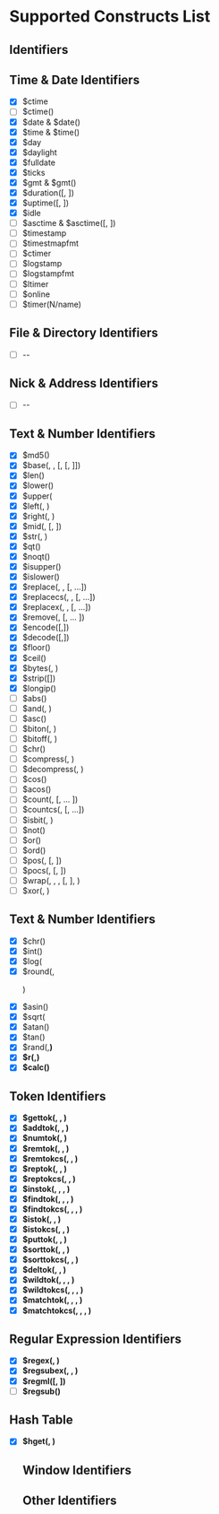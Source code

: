 Supported Constructs List
========

Identifiers
--------

Time & Date Identifiers
--------

- [x] $ctime
- [ ] $ctime(<format>)
- [x] $date & $date(<format>)
- [x] $time & $time(<format>)
- [x] $day
- [x] $daylight
- [x] $fulldate
- [x] $ticks
- [x] $gmt & $gmt(<timestamp>)
- [x] $duration(<seconds>[, <n>])
- [x] $uptime(<what>[, <n>])
- [x] $idle
- [ ] $asctime & $asctime(<n>[, <format>])
- [ ] $timestamp
- [ ] $timestmapfmt
- [ ] $ctimer
- [ ] $logstamp
- [ ] $logstampfmt
- [ ] $ltimer
- [ ] $online
- [ ] $timer(N/name)

File & Directory Identifiers
--------

- [ ] --

Nick & Address Identifiers 
--------

- [ ] --

Text & Number Identifiers
--------

- [x] $md5(<string>)
- [x] $base(<val>, <in>, <out>[, <pad>[, <pres>]])
- [x] $len(<string>)
- [x] $lower(<string>)
- [x] $upper(<string>
- [x] $left(<string>, <n>)
- [x] $right(<string>, <n>)
- [x] $mid(<string>, <start>[, <len>])
- [x] $str(<string>, <n>)
- [x] $qt(<string>)
- [x] $noqt(<string>)
- [x] $isupper(<string>)
- [x] $islower(<string>)
- [x] $replace(<string>, <what>, <with>[, ...])
- [x] $replacecs(<string>, <what>, <with>[, ...])
- [x] $replacex(<string>, <what>, <with>[, ...])
- [x] $remove(<string>, <what>[, ... ])
- [x] $encode(<string>[,<um>])
- [x] $decode(<string>[,<um>])
- [x] $floor(<val>)
- [x] $ceil(<val>)
- [x] $bytes(<val>, <opts>)
- [x] $strip(<string>[<bcur>])
- [x] $longip(<val>)
- [ ] $abs(<va>)
- [ ] $and(<val>, <val>)
- [ ] $asc(<character>)
- [ ] $biton(<val>, <n>)
- [ ] $bitoff(<val>, <n>)
- [ ] $chr(<val>)
- [ ] $compress(<what>, <opts>)
- [ ] $decompress(<what>, <opts>)
- [ ] $cos(<val>)
- [ ] $acos(<val>)
- [ ] $count(<string>, <what>[, ... ])
- [ ] $countcs(<string>, <what>[, ...])
- [ ] $isbit(<val>, <n>)
- [ ] $not(<val>)
- [ ] $or(<val>)
- [ ] $ord(<val>)
- [ ] $pos(<string>, <substring>[, <n>])
- [ ] $pocs(<string>, <substring>[, <n>])
- [ ] $wrap(<string>, <font>, <size>, <width>[, <word>], <n>)
- [ ] $xor(<val>, <val>)

Text & Number Identifiers
--------

- [x] $chr(<n>)
- [x] $int(<val>)
- [x] $log(<val>
- [x] $round(<val>, <p>)
- [x] $asin(<val>)
- [x] $sqrt(<val>
- [x] $atan(<val>)
- [x] $tan(<val>)
- [x] $rand(<a>,<b>)
- [x] $r(<a>,<b>)
- [x] $calc(<expression>)

Token Identifiers
--------

- [x] $gettok(<list>, <token>, <delimiter>)
- [x] $addtok(<list>, <token>, <delimiter>)
- [x] $numtok(<list>, <delimiter>)
- [x] $remtok(<list>, <token>, <delimiter>)
- [x] $remtokcs(<list>, <token>, <delimiter>)
- [x] $reptok(<list>, <token>, <delimiter>)
- [x] $reptokcs(<list>, <token>, <delimiter>)
- [x] $instok(<list>, <t>, <n>, <delimiter>)
- [x] $findtok(<list>, <token>, <n>, <delimiter>)
- [x] $findtokcs(<list>, <token>, <n>, <delimiter>)
- [x] $istok(<list>, <token>, <delimiter>)
- [x] $istokcs(<list>, <token>, <delimiter>)
- [x] $puttok(<list>, <token>, <delimiter>)
- [x] $sorttok(<list>, <delimiter>, <opts>)
- [x] $sorttokcs(<list>, <delimiter>, <opts>)
- [x] $deltok(<list>, <token>, <delimiter>)
- [x] $wildtok(<list>, <token>, <n>, <delimiter>)
- [x] $wildtokcs(<list>, <token>, <n>, <delimiter>)
- [x] $matchtok(<list>, <token>, <n>, <delimiter>)
- [x] $matchtokcs(<list>, <token>, <n>, <delimiter>)

Regular Expression Identifiers
--------

- [x] $regex(<string>, <pattern>)
- [x] $regsubex(<string>, <pattern>, <replace>)
- [x] $regml(<n>[, <string>])
- [ ] $regsub()

Hash Table
--------

- [x] $hget(<table>, <item>)

Window Identifiers
--------

Other Identifiers
--------